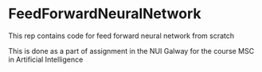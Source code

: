 # FeedForwardNeuralNetwork
This rep contains code for feed  forward neural network from scratch

This is done as a part of assignment in the NUI Galway for the course MSC in Artificial Intelligence
